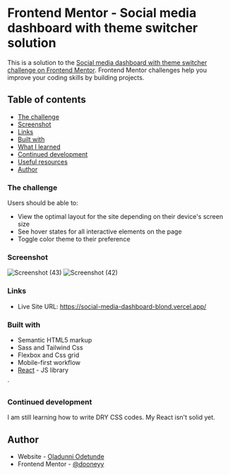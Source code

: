 # Frontend Mentor - Social media dashboard with theme switcher solution

This is a solution to the [Social media dashboard with theme switcher challenge on Frontend Mentor](https://www.frontendmentor.io/challenges/social-media-dashboard-with-theme-switcher-6oY8ozp_H).
Frontend Mentor challenges help you improve your coding skills by building projects. 

## Table of contents

  - [The challenge](#the-challenge)
  - [Screenshot](#screenshot)
  - [Links](#links)
  - [Built with](#built-with)
  - [What I learned](#what-i-learned)
  - [Continued development](#continued-development)
  - [Useful resources](#useful-resources)
- [Author](#author)


### The challenge

Users should be able to:

- View the optimal layout for the site depending on their device's screen size
- See hover states for all interactive elements on the page
- Toggle color theme to their preference

### Screenshot

![Screenshot (43)](https://user-images.githubusercontent.com/65260475/136128562-e2c0e8cb-16df-41b5-ad4e-7534dcc93020.png)
![Screenshot (42)](https://user-images.githubusercontent.com/65260475/136128564-8494f87f-946e-4c50-a42c-a1e5e6092a7a.png)


### Links

- Live Site URL: https://social-media-dashboard-blond.vercel.app/

### Built with

- Semantic HTML5 markup
- Sass and Tailwind Css
- Flexbox and Css grid
- Mobile-first workflow
- [React](https://reactjs.org/) - JS library

`

### Continued development

I am still learning how to write DRY CSS codes.
My React isn't solid yet.


## Author

- Website - [Oladunni Odetunde](https://dooneyy.netlify.app/)
- Frontend Mentor - [@dooneyy](https://www.frontendmentor.io/profile/dooneyy)

